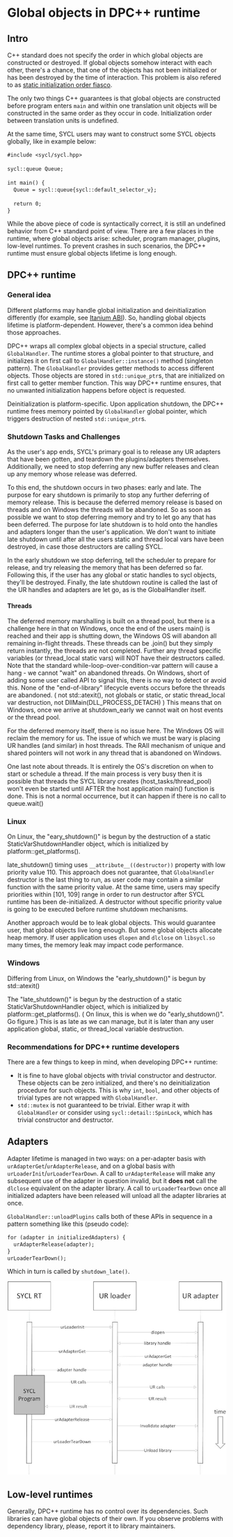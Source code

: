 # Global objects in DPC++ runtime

## Intro

C++ standard does not specify the order in which global objects are constructed
or destroyed. If global objects somehow interact with each other, there's a
chance, that one of the objects has not been initialized or has been destroyed
by the time of interaction. This problem is also refered to as 
[static initialization order fiasco].

The only two things C++ guarantees is that global objects are constructed before
program enters `main` and within one translation unit objects will be 
constructed in the same order as they occur in code. Initialization order 
between translation units is undefined.

At the same time, SYCL users may want to construct some SYCL objects globally,
like in example below:

```
#include <sycl/sycl.hpp>

sycl::queue Queue;

int main() {
  Queue = sycl::queue{sycl::default_selector_v};

  return 0;
}
```

While the above piece of code is syntactically correct, it is still an undefined
behavior from C++ standard point of view. There are a few places in the runtime,
where global objects arise: scheduler, program manager, plugins, low-level
runtimes. To prevent crashes in such scenarios, the DPC++ runtime must ensure
global objects lifetime is long enough.

## DPC++ runtime

### General idea

Different platforms may handle global initialization and deinitialization
differently (for example, see [Itanium ABI]). So, handling global objects
lifetime is platform-dependent. However, there's a common idea behind those
approaches.

DPC++ wraps all complex global objects in a special structure, called 
`GlobalHandler`. The runtime stores a global pointer to that structure, and
initializes it on first call to `GlobalHandler::instance()` method (singleton
pattern). The `GlobalHandler` provides getter methods to access different
objects. Those objects are stored in `std::unique_ptr`s, that are initialized
on first call to getter member function. This way DPC++ runtime ensures, that
no unwanted initialization happens before object is requested.

Deinitialization is platform-specific. Upon application shutdown, the DPC++
runtime frees memory pointed by `GlobalHandler` global pointer, which triggers
destruction of nested `std::unique_ptr`s.

### Shutdown Tasks and Challenges

As the user's app ends, SYCL's primary goal is to release any UR adapters that 
have been gotten, and teardown the plugins/adapters themselves.  Additionally, 
we need to stop deferring any new buffer releases and clean up any memory 
whose release was deferred. 

To this end, the shutdown occurs in two phases: early and late. The purpose
for eary shutdown is primarily to stop any further deferring of memory release.
This is because the deferred memory release is based on threads and on Windows
the threads will be abandoned. So as soon as possible we want to stop deferring
memory and try to let go any that has been deferred.  The purpose for late 
shutdown is to hold onto the handles and adapters longer than the user's
application. We don't want to initiate late shutdown until after all the users 
static and thread local vars have been destroyed, in case those destructors are 
calling SYCL. 

In the early shutdown we stop deferring, tell the scheduler to prepare for release, and
try releasing the memory that has been deferred so far.  Following this, if 
the user has any global or static handles to sycl objects, they'll be destroyed.
Finally, the late shutdown routine is called the last of the UR handles and 
adapters are let go, as is the GlobalHandler itself.


#### Threads
The deferred memory marshalling is built on a thread pool, but there is a
challenge here in that on Windows, once the end of the users main() is reached
and their app is shutting down, the Windows OS will abandon all remaining 
in-flight threads. These threads can be .join() but they simply return instantly,
the threads are not completed. Further any thread specific variables
(or thread_local static vars) will NOT have their destructors called.  Note
that the standard while-loop-over-condition-var pattern will cause a hang - 
we cannot "wait" on abandoned threads. 
On Windows, short of adding some user called API to signal this, there is 
no way to detect or avoid this. None of the "end-of-library" lifecycle events
occurs before the threads are abandoned.  ( not std::atexit(), not globals or 
static, or static thread_local var destruction, not DllMain(DLL_PROCESS_DETACH) )
This means that on Windows, once we arrive at shutdown_early we cannot wait on
host events or the thread pool. 

For the deferred memory itself, there is no issue here. The Windows OS will
reclaim the memory for us. The issue of which we must be wary is placing UR 
handles (and similar) in host threads. The RAII mechanism of unique and 
shared pointers will not work in any thread that is abandoned on Windows. 

One last note about threads. It is entirely the OS's discretion on when to
start or schedule a thread. If the main process is very busy then it is 
possible that threads the SYCL library creates (host_tasks/thread_pool)
won't even be started until AFTER the host application main() function is done. 
This is not a normal occurrence, but it can happen if there is no call to queue.wait()


### Linux

On Linux, the "eary_shutdown()" is begun by the destruction of a static
StaticVarShutdownHandler object, which is initialized by 
platform::get_platforms().

late_shutdown() timing uses `__attribute__((destructor))` property with low
priority value 110. This approach does not guarantee, that `GlobalHandler`
destructor is the last thing to run, as user code may contain a similar function
with the same priority value. At the same time, users may specify priorities
within [101, 109] range in order to run destructor after SYCL runtime has been
de-initialized. A destructor without specific priority value is going to be
executed before runtime shutdown mechanisms.

Another approach would be to leak global objects. This would guarantee user,
that global objects live long enough. But some global objects allocate heap
memory. If user application uses `dlopen` and `dlclose` on `libsycl.so` many
times, the memory leak may impact code performance.

### Windows

Differing from Linux, on Windows the "early_shutdown()" is begun by std::atexit() 

The "late_shutdown()" is begun by the destruction of a 
static StaticVarShutdownHandler object, which is initialized by 
platform::get_platforms().  ( On linux, this is when we do "early_shutdown()". 
Go figure.)  This is as late as we can manage, but it is later than any user 
application global, static, or thread_local variable destruction.

### Recommendations for DPC++ runtime developers

There are a few things to keep in mind, when developing DPC++ runtime:

- It is fine to have global objects with trivial constructor and destructor.
These objects can be zero initialized, and there's no deinitialization procedure
for such objects. This is why `int`, `bool`, and other objects of trivial types
are not wrapped with `GlobalHandler`.
- `std::mutex` is not guaranteed to be trivial. Either wrap it with
`GlobalHandler` or consider using `sycl::detail::SpinLock`, which has trivial
constructor and destructor.

## Adapters

Adapter lifetime is managed in two ways: on a per-adapter basis with
`urAdapterGet`/`urAdapterRelease`, and on a global basis with
`urLoaderInit`/`urLoaderTearDown`. A call to `urAdapterRelease` will make any
subsequent use of the adapter in question invalid, but it **does not** call the
`dlclose` equivalent on the adapter library. A call to `urLoaderTearDown` once
all initialized adapters have been released will unload all the adapter
libraries at once.

`GlobalHandler::unloadPlugins` calls both of these APIs in sequence in a pattern
something like this (pseudo code):

```
for (adapter in initializedAdapters) {
  urAdapterRelease(adapter);
}
urLoaderTearDown();
```

Which in turn is called by `shutdown_late()`.

![](images/adapter-lifetime.jpg)

## Low-level runtimes

Generally, DPC++ runtime has no control over its dependencies. Such libraries
can have global objects of their own. If you observe problems with dependency
library, please, report it to library maintainers.

[static initialization order fiasco]: https://isocpp.org/wiki/faq/ctors#static-init-order
[Itanium ABI]: https://itanium-cxx-abi.github.io/cxx-abi/abi.html#dso-dtor
